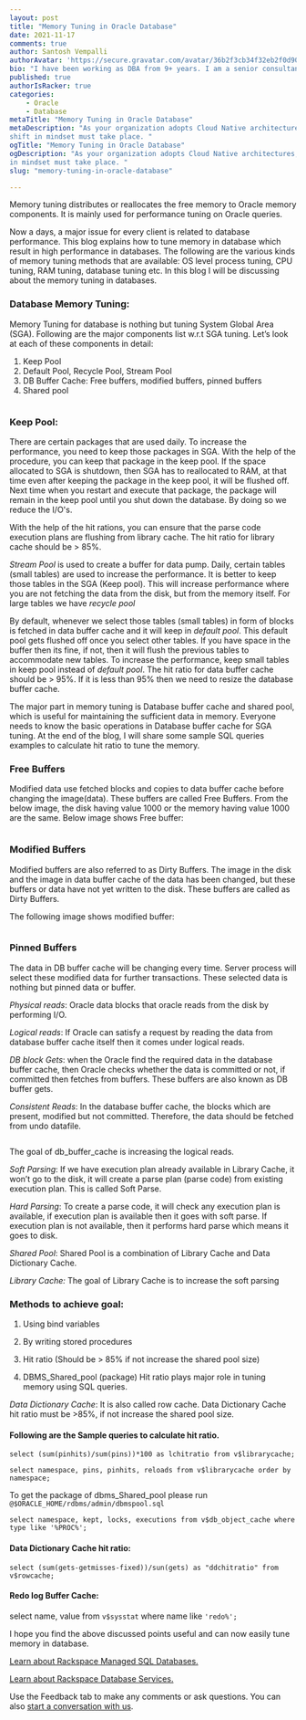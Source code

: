 ```yaml
---
layout: post
title: "Memory Tuning in Oracle Database"
date: 2021-11-17
comments: true
author: Santosh Vempalli
authorAvatar: 'https://secure.gravatar.com/avatar/36b2f3cb34f32eb2f0d9069391b9d6c9'
bio: "I have been working as DBA from 9+ years. I am a senior consultant in our project and will act as trainee for new joiner. I will mainly focus on critical topics particularly basics which is related to new technologies so that we can gain 100% issue solving techniques. Basically i will deal with most of the APPS DBA concepts but according to the situation I will deal with core concepts as well."
published: true
authorIsRacker: true
categories:
    - Oracle
    - Database
metaTitle: "Memory Tuning in Oracle Database"
metaDescription: "As your organization adopts Cloud Native architectures, a
shift in mindset must take place. "
ogTitle: "Memory Tuning in Oracle Database"
ogDescription: "As your organization adopts Cloud Native architectures, a shift
in mindset must take place. "
slug: "memory-tuning-in-oracle-database"

---
```


Memory tuning distributes or reallocates the free memory to Oracle memory components. It is mainly used for performance tuning on Oracle queries.

<!--more-->

 Now a days, a major issue for every client is related to database performance. This blog explains how to tune memory in database which result in high performance in databases.
The following are the various kinds of memory tuning methods that are available: OS level process tuning, CPU tuning, RAM tuning, database tuning etc. In this blog I will be discussing about the memory tuning in databases.

### Database Memory Tuning: 

Memory Tuning for database is nothing but tuning System Global Area (SGA). Following are the major components list w.r.t SGA tuning. Let’s look at each of these components in detail: 
1)	Keep Pool
2)	Default Pool, Recycle Pool, Stream Pool
3)	DB Buffer Cache: Free buffers, modified buffers, pinned buffers
4)	Shared pool

<img src=Picture1.png title="" alt="">


### Keep Pool:

There are certain packages that are used daily. To increase the performance, you need to keep those packages in SGA. With the help of the procedure, you can keep that package in the keep pool.
If the space allocated to SGA is shutdown, then SGA has to reallocated to RAM, at that time even after keeping the package in the keep pool, it will be flushed off. Next time when you restart and execute that package, the package will remain in the keep pool until you shut down the database. By doing so we reduce the I/O's.

With the help of the hit rations, you can ensure that the parse code execution plans are flushing from library cache. The hit ratio for library cache should be > 85%.

_Stream Pool_ is used to create a buffer for data pump.
Daily, certain tables (small tables) are used to increase the performance. It is better to keep those tables in the SGA (Keep pool).
This will increase performance where you are not fetching the data from the disk, but from the memory itself. For large tables we have _recycle pool_


By default, whenever we select those tables (small tables) in form of blocks is fetched in data buffer cache and it will keep in _default pool_. This default pool gets flushed off once you select other tables. If you have space in the buffer then its fine, if not, then it will flush the previous tables to accommodate new tables.
To increase the performance, keep small tables in keep pool instead of _default pool_. The hit ratio for data buffer cache should be > 95%.
If it is less than 95% then we need to resize the database buffer cache.


The major part in memory tuning is Database buffer cache and shared pool, which is useful for maintaining the sufficient data in memory. Everyone needs to know the basic operations in Database buffer cache for SGA tuning. At the end of the blog, I will share some sample SQL queries examples to calculate hit ratio to tune the memory.
### Free Buffers

Modified data use fetched blocks and copies to data buffer cache before changing the image(data).    These buffers are called Free Buffers.
From the below image, the disk having value 1000 or the memory having value 1000 are the same. 
Below image shows Free buffer:   

<img src=Picture2.png title="" alt="">


### Modified Buffers

Modified buffers are also referred to as Dirty Buffers. The image in the disk and the image in data buffer cache of the data has been changed, but these buffers or data have not yet written to the disk. These buffers are called as Dirty Buffers.

The following image shows modified buffer:

<img src=Picture3.png title="" alt="">

### Pinned Buffers

The data in DB buffer cache will be changing every time. Server process will select these modified data for further transactions. These selected data is nothing but pinned data or buffer.

_Physical reads_: Oracle data blocks that oracle reads from the disk by performing I/O.

_Logical reads_: If Oracle can satisfy a request by reading the data from database buffer cache itself then it comes under logical reads.

_DB block Gets_: when the Oracle find the required data in the database buffer cache, then Oracle checks whether the data is committed or not, if committed then fetches from buffers. These buffers are also known as DB buffer gets.

_Consistent Reads_: In the database buffer cache, the blocks which are present, modified but not committed. Therefore, the data should be fetched from undo datafile.

<img src=Picture4.png title="" alt="">

The goal of db_buffer_cache is increasing the logical reads.

_Soft Parsing_: If we have execution plan already available in Library Cache, it won’t go to the disk, it will create a parse plan (parse code) from existing execution plan. This is called Soft Parse.

_Hard Parsing_: To create a parse code, it will check any execution plan is available, if execution plan is available then it goes with soft parse. If execution plan is not available, then it performs hard parse which means it goes to disk.

_Shared Pool_: Shared Pool is a combination of Library Cache and Data Dictionary Cache.

_Library Cache:_ The goal of Library Cache is to increase the soft parsing

### Methods to achieve goal:

1) Using bind variables

2) By writing stored procedures

3) Hit ratio (Should be > 85% if not increase the shared pool size)

4) DBMS_Shared_pool (package)
Hit ratio plays major role in tuning memory using SQL queries.

_Data Dictionary Cache_:
It is also called row cache. Data Dictionary Cache hit ratio must be >85%, if not increase the shared pool size.

#### Following are the Sample queries to calculate hit ratio.
`select (sum(pinhits)/sum(pins))*100 as lchitratio from v$librarycache;`

`select namespace, pins, pinhits, reloads from v$librarycache order by namespace;`

To get the package of dbms_Shared_pool please run `@$ORACLE_HOME/rdbms/admin/dbmspool.sql` 

`select namespace, kept, locks, executions from v$db_object_cache where type like '%PROC%';`

#### Data Dictionary Cache hit ratio:

`select (sum(gets-getmisses-fixed))/sun(gets) as "ddchitratio" from v$rowcache;`

#### Redo log Buffer Cache:

select name, value from `v$sysstat` where name like `'redo%';`

I hope you find the above discussed points useful and can now easily tune memory in database. 



<a class="cta purple" id="cta" href="https://www.rackspace.com/data/managed-sql">Learn about Rackspace Managed SQL Databases.</a>

<a class="cta purple" id="cta" href="https://www.rackspace.com/data/databases"> Learn about Rackspace Database Services.</a>

Use the Feedback tab to make any comments or ask questions. You can also
[start a conversation with us](https://www.rackspace.com/contact).